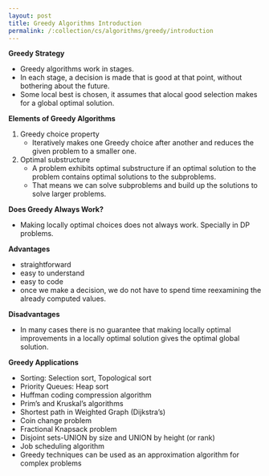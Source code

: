 ```yaml
---
layout: post
title: Greedy Algorithms Introduction
permalink: /:collection/cs/algorithms/greedy/introduction
---
```


**Greedy Strategy**
- Greedy algorithms work in stages.
- In each stage, a decision is made that is good at that point, without bothering about the future. 
- Some local best is chosen, it assumes that alocal good selection makes for a global optimal solution.

**Elements of Greedy Algorithms**
1. Greedy choice property
   - Iteratively makes one Greedy choice after another and reduces the given problem to a smaller one.
2. Optimal substructure
   - A problem exhibits optimal substructure if an optimal solution to the problem contains optimal solutions to the subproblems.
   - That means we can solve subproblems and build up the solutions to solve larger problems.

**Does Greedy Always Work?**
- Making locally optimal choices does not always work. Specially in DP problems.

**Advantages**
- straightforward
- easy to understand
- easy to code
- once we make a decision, we do not have to spend time reexamining the already computed values.

**Disadvantages**
- In many cases there is no guarantee that making locally optimal improvements in a locally optimal solution gives the optimal global solution.

**Greedy Applications**
- Sorting: Selection sort, Topological sort
- Priority Queues: Heap sort
- Huffman coding compression algorithm
- Prim’s and Kruskal’s algorithms
- Shortest path in Weighted Graph (Dijkstra’s)
- Coin change problem
- Fractional Knapsack problem
- Disjoint sets-UNION by size and UNION by height (or rank)
- Job scheduling algorithm
- Greedy techniques can be used as an approximation algorithm for complex problems